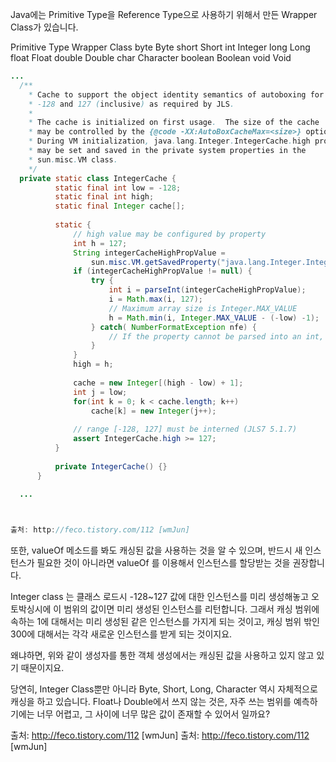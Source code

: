 Java에는 Primitive Type을 Reference Type으로 사용하기 위해서 만든 Wrapper Class가 있습니다.


Primitive Type	Wrapper Class
byte	Byte
short	Short
int	Integer
long	Long
float	Float
double	Double
char	Character
boolean	Boolean
void	Void


```java
...
  /**
    * Cache to support the object identity semantics of autoboxing for values between
    * -128 and 127 (inclusive) as required by JLS.
    *
    * The cache is initialized on first usage.  The size of the cache
    * may be controlled by the {@code -XX:AutoBoxCacheMax=<size>} option.
    * During VM initialization, java.lang.Integer.IntegerCache.high property
    * may be set and saved in the private system properties in the
    * sun.misc.VM class.
    */
  private static class IntegerCache {
          static final int low = -128;
          static final int high;
          static final Integer cache[];
  ​
          static {
              // high value may be configured by property
              int h = 127;
              String integerCacheHighPropValue =
                  sun.misc.VM.getSavedProperty("java.lang.Integer.IntegerCache.high");
              if (integerCacheHighPropValue != null) {
                  try {
                      int i = parseInt(integerCacheHighPropValue);
                      i = Math.max(i, 127);
                      // Maximum array size is Integer.MAX_VALUE
                      h = Math.min(i, Integer.MAX_VALUE - (-low) -1);
                  } catch( NumberFormatException nfe) {
                      // If the property cannot be parsed into an int, ignore it.
                  }
              }
              high = h;
  ​
              cache = new Integer[(high - low) + 1];
              int j = low;
              for(int k = 0; k < cache.length; k++)
                  cache[k] = new Integer(j++);
  ​
              // range [-128, 127] must be interned (JLS7 5.1.7)
              assert IntegerCache.high >= 127;
          }
  ​
          private IntegerCache() {}
      }
  ​
  ...



출처: http://feco.tistory.com/112 [wmJun]
```

또한, valueOf 메소드를 봐도 캐싱된 값을 사용하는 것을 알 수 있으며, 반드시 새 인스턴스가 필요한 것이 아니라면 valueOf 를 이용해서 인스턴스를 할당받는 것을 권장합니다.


Integer class 는 클래스 로드시 -128~127 값에 대한 인스턴스를 미리 생성해놓고 오토박싱시에 이 범위의 값이면 미리 생성된 인스턴스를 리턴합니다. 그래서 캐싱 범위에 속하는 1에 대해서는 미리 생성된 같은 인스턴스를 가지게 되는 것이고, 캐싱 범위 밖인 300에 대해서는 각각 새로운 인스턴스를 받게 되는 것이지요.


왜냐하면, 위와 같이 생성자를 통한 객체 생성에서는 캐싱된 값을 사용하고 있지 않고 있기 때문이지요.



당연히, Integer Class뿐만 아니라 Byte, Short, Long, Character 역시 자체적으로 캐싱을 하고 있습니다.
Float나 Double에서 쓰지 않는 것은, 자주 쓰는 범위를 예측하기에는 너무 어렵고, 그 사이에 너무 많은 값이 존재할 수 있어서 일까요?



출처: http://feco.tistory.com/112 [wmJun]
출처: http://feco.tistory.com/112 [wmJun]
